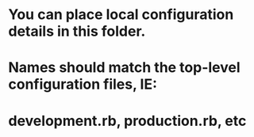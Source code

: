 # You can place local configuration details in this folder.
# Names should match the top-level configuration files, IE:
# development.rb, production.rb, etc